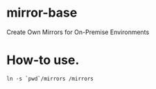 # mirror-base
Create Own Mirrors for On-Premise Environments


# How-to use.

```
ln -s `pwd`/mirrors /mirrors
```


